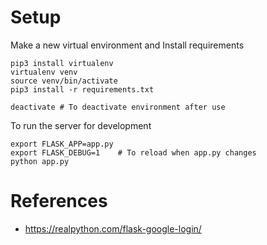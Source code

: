 # Setup

Make a new virtual environment and Install requirements
``` shell
pip3 install virtualenv
virtualenv venv
source venv/bin/activate
pip3 install -r requirements.txt

deactivate # To deactivate environment after use
```

To run the server for development
``` shell
export FLASK_APP=app.py
export FLASK_DEBUG=1    # To reload when app.py changes
python app.py
```

# References

- https://realpython.com/flask-google-login/
